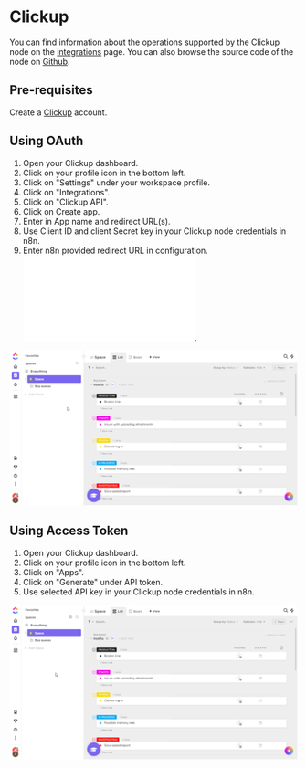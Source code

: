 # Clickup

You can find information about the operations supported by the Clickup node on the [integrations](https://n8n.io/integrations/n8n-nodes-base.clickup) page. You can also browse the source code of the node on [Github](https://github.com/n8n-io/n8n/tree/master/packages/nodes-base/nodes/Clickup).

## Pre-requisites

Create a [Clickup](https://www.clickup.com/) account.

## Using OAuth

1. Open your Clickup dashboard.
2. Click on your profile icon in the bottom left.
3. Click on "Settings" under your workspace profile.
4. Click on "Integrations".
5. Click on "Clickup API".
6. Click on Create app.
7. Enter in App name and redirect URL(s).
8. Use Client ID and client Secret key in your Clickup node credentials in n8n.
9. Enter n8n provided redirect URL in configuration. ![Redirect URL Explanation here](../README.md).


![Getting Clickup credentials](./using-oauth.gif)


## Using Access Token

1. Open your Clickup dashboard.
2. Click on your profile icon in the bottom left.
3. Click on "Apps".
4. Click on "Generate" under API token.
5. Use selected API key in your Clickup node credentials in n8n.


![Getting Clickup credentials](./using-access-token.gif)
